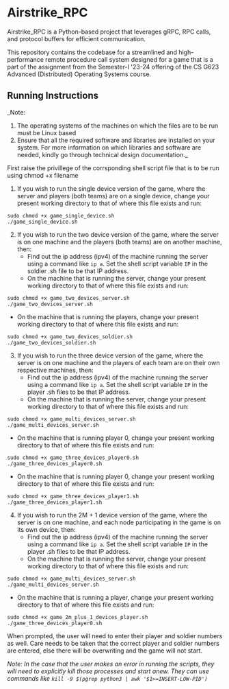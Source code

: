 # Airstrike_RPC
Airstrike_RPC is a Python-based project that leverages gRPC, RPC calls, and protocol buffers for efficient communication.

This repository contains the codebase for a streamlined and high-performance remote procedure call system designed for a game that is a part of the assignment from the Semester-I '23-24 offering of the CS G623 Advanced (Distributed) Operating Systems course.

## Running Instructions
_Note:
1) The operating systems of the machines on which the files are to be run must be Linux based
2) Ensure that all the required software and libraries are installed on your system. For more information on which libraries and software are needed, kindly go through technical design documentation._

First raise the privillege of the corrsponding shell script file that is to be run using chmod +x filename

1) If you wish to run the single device version of the game, where the server and players (both teams) are on a single device, change your present working directory to that of where this file exists and run:
```
sudo chmod +x game_single_device.sh
./game_single_device.sh
```

2) If you wish to run the two device version of the game, where the server is on one machine and the players (both teams) are on another machine, then:
   - Find out the ip address (ipv4) of the machine running the server using a command like ```ip a```. Set the shell script variable ```IP``` in the soldier .sh file to be that IP address.
   - On the machine that is running the server, change your present working directory to that of where this file exists and run:
```
sudo chmod +x game_two_devices_server.sh
./game_two_devices_server.sh
```
  - On the machine that is running the players, change your present working directory to that of where this file exists and run:
```
sudo chmod +x game_two_devices_soldier.sh
./game_two_devices_soldier.sh
```

3) If you wish to run the three device version of the game, where the server is on one machine and the players of each team are on their own respective machines, then:
   - Find out the ip address (ipv4) of the machine running the server using a command like ```ip a```. Set the shell script variable ```IP``` in the player .sh files to be that IP address.
   - On the machine that is running the server, change your present working directory to that of where this file exists and run:
```
sudo chmod +x game_multi_devices_server.sh
./game_multi_devices_server.sh
```
  - On the machine that is running player 0, change your present working directory to that of where this file exists and run:
```
sudo chmod +x game_three_devices_player0.sh
./game_three_devices_player0.sh
```
  - On the machine that is running player 0, change your present working directory to that of where this file exists and run:
```
sudo chmod +x game_three_devices_player1.sh
./game_three_devices_player1.sh
```
4) If you wish to run the 2M + 1 device version of the game, where the server is on one machine, and each node participating in the game is on its own device, then:
   - Find out the ip address (ipv4) of the machine running the server using a command like ```ip a```. Set the shell script variable ```IP``` in the player .sh files to be that IP address.
   - On the machine that is running the server, change your present working directory to that of where this file exists and run:
```
sudo chmod +x game_multi_devices_server.sh
./game_multi_devices_server.sh
```
  - On the machine that is running a player, change your present working directory to that of where this file exists and run:
```
sudo chmod +x game_2m_plus_1_devices_player.sh
./game_three_devices_player0.sh
```
  When prompted, the user will need to enter their player and soldier numbers as well. Care needs to be taken that the correct player and soldier numbers are entered, else there will be overwriting and the game will not start. 

_Note: In the case that the user makes an error in running the scripts, they will need to explicitly kill those processes and start anew. They can use commands like ```kill -9 $(pgrep python3 | awk '$1>=INSERT-LOW-PID')```_
